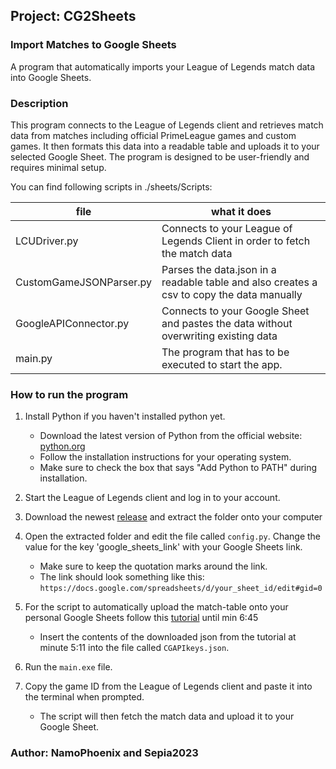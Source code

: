 ## Project: CG2Sheets
### Import Matches to Google Sheets
A program that automatically imports your League of Legends match data into Google Sheets.

### Description
This program connects to the League of Legends client and retrieves match data from matches including official PrimeLeague games and custom games. 
It then formats this data into a readable table and uploads it to your selected Google Sheet. 
The program is designed to be user-friendly and requires minimal setup.

You can find following scripts in ./sheets/Scripts:

| file                    | what it does                                                                              |
|-------------------------|-------------------------------------------------------------------------------------------|
| LCUDriver.py            | Connects to your League of Legends Client in order to fetch the match data                |
| CustomGameJSONParser.py | Parses the data.json in a readable table and also creates a csv to copy the data manually |
| GoogleAPIConnector.py   | Connects to your Google Sheet and pastes the data without overwriting existing data       |
| main.py                 | The program that has to be executed to start the app.                                     |
### How to run the program

1. Install Python if you haven't installed python yet.
   - Download the latest version of Python from the official website: [python.org](https://www.python.org/downloads/)
   - Follow the installation instructions for your operating system.
   - Make sure to check the box that says "Add Python to PATH" during installation.

2. Start the League of Legends client and log in to your account.

3. Download the newest [release](https://github.com/NamoPhoenix/LolMatchScraper/releases/tag/LolMatchScraper-1.0.0) and extract the folder onto your computer

4. Open the extracted folder and edit the file called `config.py`. Change the value for the key 'google_sheets_link' with your Google Sheets link. 
   - Make sure to keep the quotation marks around the link. 
   - The link should look something like this: `https://docs.google.com/spreadsheets/d/your_sheet_id/edit#gid=0`

5. For the script to automatically upload the match-table onto your personal Google Sheets follow this [tutorial](https://youtu.be/zCEJurLGFRk?si=d3y0o-ChmPQCt0Vu&t=115) until min 6:45
   - Insert the contents of the downloaded json from the tutorial at minute 5:11 into the file called `CGAPIkeys.json`. 

6. Run the `main.exe` file.
   
7. Copy the game ID from the League of Legends client and paste it into the terminal when prompted. 
   - The script will then fetch the match data and upload it to your Google Sheet.

   
### Author: NamoPhoenix and Sepia2023
